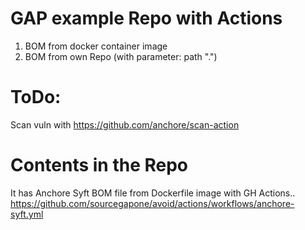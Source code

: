 # GAP example Repo with Actions 
1. BOM from docker container image
2. BOM from own Repo (with parameter: path ".")

# ToDo:
Scan vuln with https://github.com/anchore/scan-action



# Contents in the Repo
It has Anchore Syft BOM file from Dockerfile image with GH Actions..
https://github.com/sourcegapone/avoid/actions/workflows/anchore-syft.yml

